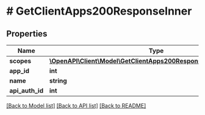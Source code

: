 # # GetClientApps200ResponseInner

## Properties

Name | Type | Description | Notes
------------ | ------------- | ------------- | -------------
**scopes** | [**\OpenAPI\Client\Model\GetClientApps200ResponseInnerScopesInner[]**](GetClientApps200ResponseInnerScopesInner.md) |  | [optional]
**app_id** | **int** |  | [optional]
**name** | **string** |  | [optional]
**api_auth_id** | **int** |  | [optional]

[[Back to Model list]](../../README.md#models) [[Back to API list]](../../README.md#endpoints) [[Back to README]](../../README.md)
